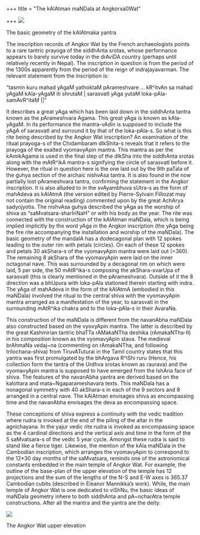 +++
title = "The kAlAtman maNDala at Angkorxa0Wat"

+++
[![](https://i0.wp.com/bp0.blogger.com/_hjuA1bE0hBw/R65rFKfEbEI/AAAAAAAAACU/15bQeMsDM24/s320/kAlayAga.png)](http://bp0.blogger.com/_hjuA1bE0hBw/R65rFKfEbEI/AAAAAAAAACU/15bQeMsDM24/s1600-h/kAlayAga.png)

The basic geometry of the kAlAtmaka yantra

The inscription records of Angkor Wat by the French archaeologists
points to a rare tantric prayoga of the siddhAnta srotas, whose
performance appears to barely survive today in the drAviDA country
(perhaps until relatively recently in Nepal). The inscription in
question is from the period of the 1300s apparently from the period of
the reign of indrajayavarman. The relevant statement from the
inscription is:

“tasmin kuru mahad yAgaM yathoktaM pArameshvare … kR^itvAn sa mahad
yAgaM kAla-yAgaM iti shrutaM | sarasvatI yAga yutaM
loka-pAla-samAvR^itaM ||”

It describes a great yAga which has been laid down in the siddhAnta
tantra known as the pArameshvara Agama. This great yAga is known as
kAla-yAgaM. In its performance the mantra-vAdin is supposed to include
the yAgA of sarasvatI and surround it by that of the loka-pAla-s. So
what is this rite being described by the Angkor Wat inscription? An
examination of the ritual prayoga-s of the Chidambaram dIkShita-s
reveals that it refers to the prayoga of the exalted vyomavyApin mantra.
This mantra as per the kAmikAgama is used in the final step of the
dIkSha into the siddhAnta srotas along with the mAtR^ikA mantra-s
signifying the circle of sarasvatI before it. However, the ritual in
question here is the one laid out by the 9th paTala of the guhya section
of the archaic nishvAsa tantra. It is also found in the now partially
lost pArameshvara tantra, confirming the statement in the Angkor
inscription. It is also alluded to in the svAyambhuva sUtra-s as the
form of mahAdeva as kAlAtmA (the version edited by Pierre-Sylvain
Filliozat may not contain the original reading) commented upon by the
great AchArya sadyojyotis. The nishvAsa guhya described the yAga as the
worship of shiva as “saMvatsara-sharIriNaH” or with his body as the
year. The rite was connected with the construction of the kAlAtman
maNDala, which is being implied implicitly by the word yAga in the
Angkor inscription (the yAga being the fire rite accompanying the
installation and worship of the maNDala). The basic geometry of the
mandalA has a dodecagonal plan with 12 spokes leading to the outer rim
with petals (circles). On each of these 12 spokes and petals 30
akShara-s of the vyomavyApin mantra were laid out (=360). The remaining
8 akShara of the vyomavyApin were laid on the inner octagonal nave. This
was surrounded by a decagonal rim on which were laid, 5 per side, the 50
mAtR^ika-s composing the akShara-svarUpa of sarasvatI (this is clearly
mentioned in the pArameshvara). Outside of it the 8 direction was a
bhUpura with loka-pAla stationed therein starting with indra. The yAga
of mahAdeva in the form of the kAlAtmA (embodied in this maNDala)
involved the ritual to the central shiva with the vyomavyApin mantra
arranged as a manifestation of the year, to sarasvati in the surrounding
mAtR^ika chakra and to the loka-pAla-s in their AvaraNa.

This construction of the maNDala is different from the navanAbha maNDala
also constructed based on the vyovyApin mantra. The latter is described
by the great Kashmirian tantric bhaTTa rAMakaNTha deshika
(rAmakaNTha-II) in his composition known as the vyomavyApin stava. The
medieval brAhmaNa vedaj\~na (commenting on rAmakaNTha, and following
trilochana-shiva) from TiruvATuturai in the Tamil country states that
this yantra was first promulgated by the bhArgava R^iShi ruru (Hence,
his collection form the tantra of the Urdhva srotas known as raurava)
and the vyomavyApin mantra is supposed to have emerged from the IshAna
face of shiva. The features of the navanAbha yantra are derived based on
the kalottara and mata\~Ngaparameshavara texts. This maNDala has a
nonagonal symmetry with 40 akShara-s in each of the 9 sectors and 8
arranged in a central nave. The kAlAtman envisages shiva as encompassing
time and the navanAbha envisages the deva as encompassing space.

These conceptions of shiva express a continuity with the vedic tradition
where rudra is invoked at the end of the piling of the altar in the
agnichayana. In the yajur vedic rite rudra is invoked as encompassing
space as the 4 cardinal directions and the vertical axis and time in the
form of the 5 saMvatsara-s of the vedic 5 year cycle. Amongst these
rudra is said to stand like a fierce tiger. Likewise, the mention of the
kAla maNDala in the Cambodian inscription, which arranges the
vyomavyApin to correspond to the 12\*30 day months of the saMvatsara,
reminds one of the astronomical constants embedded in the main temple of
Angkor Wat. For example, the outline of the base-plan of the upper
elevation of the temple has 12 projections and the sum of the lengths of
the N-S and E-W axes is 365.37 Cambodian cubits (described in Eleanor
Mannikka’s work). While, the main temple of Angkor Wat is one dedicated
to viShNu, the basic ideas of maNDala geometry inhere to both siddhAnta
and pA\~ncharAtra temple constructions. After all the mantra and the
yantra are the deity.

[![](https://i0.wp.com/bp1.blogger.com/_hjuA1bE0hBw/R65rFafEbFI/AAAAAAAAACc/WRgH8uudER4/s320/ANGKOR.jpg)](http://bp1.blogger.com/_hjuA1bE0hBw/R65rFafEbFI/AAAAAAAAACc/WRgH8uudER4/s1600-h/ANGKOR.jpg)

The Angkor Wat upper elevation
